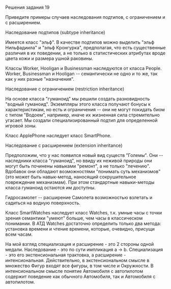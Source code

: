 Решения задания 19

Приведите примеры случаев наследования подтипов, с ограничением и с расширением.

Наследование подтипов (subtype inheritance)

Имеется класс "эльф". В качестве подтипов можно выделить "эльф Нильфадиила" и "эльф Кронгурка", предполагая, что есть существенные различия в их поведении, а не только в cтатистических атрибутах вроде цвета кожи и размера ушной раковины.

Классы Worker, Hooligan и Businessman наследуются от класса People.
Worker, Businessman и Hooligan -- семантически не одно и то же, так как у них разные "назначения".

Наследование с ограничением (restriction inheritance)

На основе класса "гуманоид" мы решили создать разновидность "водный гуманоид". Экземпляры этого класса получают бонусы к характеристикам, но есть и ограничения -- они не могут покидать биом с типом "Водоем", например, иначе их жизненная сила стремительно угасает. Мы создали специализированный подтип для определенной игровой зоны.

Класс ApplePhone наследует класс SmartPhone.

Наследование с расширением (extension inheritance)

Предположим, что у нас появился новый вид существ "Големы". Они -- наследники класса "гуманоид", но ввиду их неживой природы они могут быть починены навыками "ремонт", а не только "лечению". Вдобавок они обладают возможностями "понимать суть механизмов" (это может быть навык-метод, наносящий сокрушительное повреждение механизмам). При этом стандартные навыки-методы класса гуманоид остаются им доступны.

Гидросамолет -- расширение Самолета возможностью взлетать и садиться на водную поверхность.

Класс SmartWatches наследует класс Watches, т.к. умные часы с точки зрения семантики "умеют" больше, чем часы в классическом понимании.
В АТД Watches достаточно определить только два метода: установка времени и чтение времени, которые, очевидно, присущи всем часам.

На мой взгляд специализация и расширение - это 2 стороны одной медали. Наследование - это по сути импликация a -> b. Специализация - это его экстенсиональная трактовка, а расширение - интенсиональная. Действительно, в экстенсиональном смысле в множество Фигур входят все фигуры, в том числе и Окружности. В интенсиональном смысле понятие Автомобиля с автопилотом содержит поведение как обычного Автомобиля, так и Автомобиля с автопилотом. 